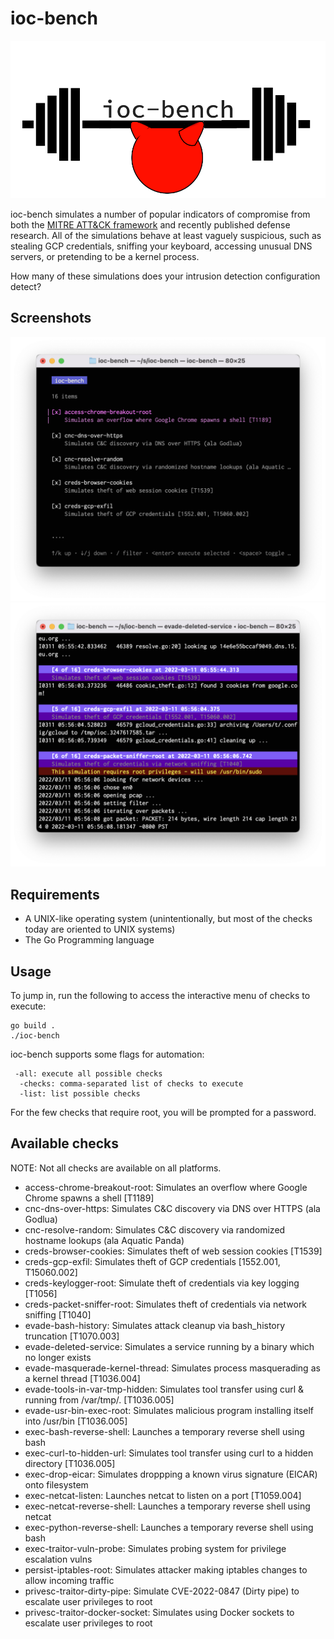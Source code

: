 # ioc-bench

![logo](./images/logo.png)

ioc-bench simulates a number of popular indicators of compromise from both the [MITRE ATT&CK framework](https://attack.mitre.org/) and recently published defense research. All of the simulations behave at least vaguely suspicious, such as stealing GCP credentials, sniffing your keyboard, accessing unusual DNS servers, or pretending to be a kernel process.

How many of these simulations does your intrusion detection configuration detect?

## Screenshots

![choices](./images/ioc-choices.png)
![running](./images/ioc-running.png)

## Requirements

* A UNIX-like operating system (unintentionally, but most of the checks today are oriented to UNIX systems)
* The Go Programming language

## Usage

To jump in, run the following to access the interactive menu of checks to execute:

```shell
go build .
./ioc-bench
````

ioc-bench supports some flags for automation:

```shell
 -all: execute all possible checks
  -checks: comma-separated list of checks to execute
  -list: list possible checks
```

For the few checks that require root, you will be prompted for a password.

## Available checks

NOTE: Not all checks are available on all platforms.

* access-chrome-breakout-root: Simulates an overflow where Google Chrome spawns a shell [T1189]
* cnc-dns-over-https: Simulates C&C discovery via DNS over HTTPS (ala Godlua)
* cnc-resolve-random: Simulates C&C discovery via randomized hostname lookups (ala Aquatic Panda)
* creds-browser-cookies: Simulates theft of web session cookies [T1539]
* creds-gcp-exfil: Simulates theft of GCP credentials [1552.001, T15060.002]
* creds-keylogger-root: Simulate theft of credentials via key logging [T1056]
* creds-packet-sniffer-root: Simulates theft of credentials via network sniffing [T1040]
* evade-bash-history: Simulates attack cleanup via bash_history truncation [T1070.003]
* evade-deleted-service: Simulates a service running by a binary which no longer exists
* evade-masquerade-kernel-thread: Simulates process masquerading as a kernel thread [T1036.004]
* evade-tools-in-var-tmp-hidden: Simulates tool transfer using curl & running from /var/tmp/. [T1036.005]
* evade-usr-bin-exec-root: Simulates malicious program installing itself into /usr/bin [T1036.005]
* exec-bash-reverse-shell: Launches a temporary reverse shell using bash
* exec-curl-to-hidden-url: Simulates tool transfer using curl to a hidden directory [T1036.005]
* exec-drop-eicar: Simulates droppping a known virus signature (EICAR) onto filesystem
* exec-netcat-listen: Launches netcat to listen on a port [T1059.004]
* exec-netcat-reverse-shell: Launches a temporary reverse shell using netcat
* exec-python-reverse-shell: Launches a temporary reverse shell using bash
* exec-traitor-vuln-probe: Simulates probing system for privilege escalation vulns
* persist-iptables-root: Simulates attacker making iptables changes to allow incoming traffic
* privesc-traitor-dirty-pipe: Simulate CVE-2022-0847 (Dirty pipe) to escalate user privileges to root
* privesc-traitor-docker-socket: Simulates using Docker sockets to escalate user privileges to root
